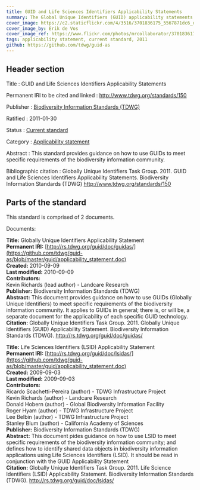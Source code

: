 ```yaml
---
title: GUID and Life Sciences Identifiers Applicability Statements
summary: The Global Unique Identifiers (GUID) applicability statements consist of an applicability statement on the use of GUIDs for the biodiversity information community in general ([Richards 2010]({static}tdwg_guid_applicability_statement.pdf)) and the use of Life Science Identifiers (LSID) in specific ([Pereira et al. 2009]({static}tdwg_lsid_applicability_statement.pdf)).
cover_image: https://c2.staticflickr.com/4/3516/3701836175_5567871dc6_o.jpg
cover_image_by: Erik de Vos
cover_image_ref: https://www.flickr.com/photos/mrcollaborator/3701836175
tags: applicability statement, current standard, 2011
github: https://github.com/tdwg/guid-as
---
```


## Header section

Title
: GUID and Life Sciences Identifiers Applicability Statements

Permanent IRI to be cited and linked
: <http://www.tdwg.org/standards/150>

Publisher
: [Biodiversity Information Standards (TDWG)](https://www.tdwg.org/)

Ratified
: 2011-01-30

Status
: [Current standard](https://www.tdwg.org/standards/status-and-categories/)

Category
: [Applicability statement](https://www.tdwg.org/standards/status-and-categories/#categories%20of%20tdwg%20standards_1)

Abstract
: This standard provides guidance on how to use GUIDs to meet specific requirements of the biodiversity information community.

Bibliographic citation
: Globally Unique Identifiers Task Group. 2011. GUID and Life Sciences Identifiers Applicability Statements. Biodiversity Information Standards (TDWG) http://www.tdwg.org/standards/150

## Parts of the standard

This standard is comprised of 2 documents. 

Documents:

**Title:** Globally Unique Identifiers Applicability Statement \
**Permanent IRI:** [http://rs.tdwg.org/guid/doc/guidas/](https://github.com/tdwg/guid-as/blob/master/guid/applicability_statement.doc) \
**Created:** 2010-09-09 \
**Last modified:** 2010-09-09 \
**Contributors:** \
Kevin Richards (lead author) - Landcare Research \
**Publisher:** Biodiversity Information Standards (TDWG) \
**Abstract:** This document provides guidance on how to use GUIDs (Globally Unique Identifiers) to meet specific requirements of the biodiversity information community.  It applies to GUIDs in general; there is, or will be, a separate document for the applicability of each specific GUID technology. \
**Citation:** Globally Unique Identifiers Task Group. 2011. Globally Unique Identifiers (GUID) Applicability Statement. Biodiversity Information Standards (TDWG). http://rs.tdwg.org/guid/doc/guidas/

**Title:** Life Sciences Identifiers (LSID) Applicability Statement \
**Permanent IRI:** [http://rs.tdwg.org/guid/doc/lsidas/](https://github.com/tdwg/guid-as/blob/master/guid/applicability_statement.doc) \
**Created:** 2009-09-03 \
**Last modified:** 2009-09-03 \
**Contributors:** \
Ricardo Scachetti-Pereira (author) - TDWG Infrastructure Project \
Kevin Richards (author) - Landcare Research \
Donald Hobern (author) - Global Biodiversity Information Facility \
Roger Hyam (author) - TDWG Infrastructure Project \
Lee Belbin (author) - TDWG Infrastructure Project \
Stanley Blum (author) - California Academy of Sciences \
**Publisher:** Biodiversity Information Standards (TDWG) \
**Abstract:** This document pides guidance on how to use LSID to meet specific requirements of the biodiversity information community; and defines how to identify shared data objects in biodiversity information applications using Life Sciences Identifiers (LSID). It should be read in conjunction with the GUID Applicability Statement \
**Citation:** Globally Unique Identifiers Task Group. 2011. Life Science Identifiers (LSID) Applicability Statement. Biodiversity Information Standards (TDWG). http://rs.tdwg.org/guid/doc/lsidas/

